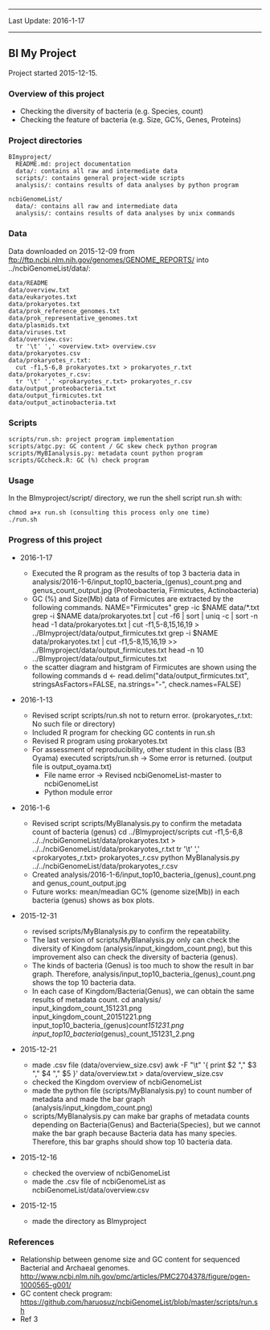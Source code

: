 -----------------------  

Last Update: 2016-1-17

-----------------------

## BI My Project

Project started 2015-12-15.

### Overview of this project

- Checking the diversity of bacteria (e.g. Species, count)
- Checking the feature of bacteria (e.g. Size, GC%, Genes, Proteins)

### Project directories

    BImyproject/
      README.md: project documentation
      data/: contains all raw and intermediate data
      scripts/: contains general project-wide scripts
      analysis/: contains results of data analyses by python program

    ncbiGenomeList/
      data/: contains all raw and intermediate data
      analysis/: contains results of data analyses by unix commands

### Data

Data downloaded on 2015-12-09 from ftp://ftp.ncbi.nlm.nih.gov/genomes/GENOME_REPORTS/ into ../ncbiGenomeList/data/:

    data/README
    data/overview.txt
    data/eukaryotes.txt
    data/prokaryotes.txt
    data/prok_reference_genomes.txt
    data/prok_representative_genomes.txt
    data/plasmids.txt
    data/viruses.txt
    data/overview.csv:
      tr '\t' ',' <overview.txt> overview.csv
    data/prokaryotes.csv
    data/prokaryotes_r.txt:
      cut -f1,5-6,8 prokaryotes.txt > prokaryotes_r.txt
    data/prokaryotes_r.csv:
      tr '\t' ',' <prokaryotes_r.txt> prokaryotes_r.csv
    data/output_proteobacteria.txt
    data/output_firmicutes.txt
    data/output_actinobacteria.txt

### Scripts

    scripts/run.sh: project program implementation
    scripts/atgc.py: GC content / GC skew check python program
    scripts/MyBIanalysis.py: metadata count python program
    scripts/GCcheck.R: GC (%) check program

### Usage

In the BImyproject/script/ directory, we run the shell script run.sh with:  

    chmod a+x run.sh (consulting this process only one time)
    ./run.sh

### Progress of this project
- 2016-1-17
  - Executed the R program as the results of top 3 bacteria data in analysis/2016-1-6/input_top10_bacteria_(genus)_count.png and genus_count_output.jpg (Proteobacteria, Firmicutes, Actinobacteria)
  - GC (%) and Size(Mb) data of Firmicutes are extracted by the following commands.
        NAME="Firmicutes"
        grep -ic $NAME data/*.txt
        grep -i $NAME data/prokaryotes.txt | cut -f6 | sort | uniq -c | sort -n
        head -1 data/prokaryotes.txt | cut -f1,5-8,15,16,19 > ../BImyproject/data/output_firmicutes.txt
        grep -i $NAME data/prokaryotes.txt | cut -f1,5-8,15,16,19 >> ../BImyproject/data/output_firmicutes.txt
        head -n 10 ../BImyproject/data/output_firmicutes.txt
  - the scatter diagram and histgram of Firmicutes are shown using the following commands
        d <- read.delim("data/output_firmicutes.txt", stringsAsFactors=FALSE, na.strings="-", check.names=FALSE)


- 2016-1-13
  - Revised script scripts/run.sh not to return error. (prokaryotes_r.txt: No such file or directory)
  - Included R program for checking GC contents in run.sh
  - Revised R program using prokaryotes.txt
  - For assessment of reproducibility, other student in this class (B3 Oyama) executed scripts/run.sh -> Some error is returned. (output file is output_oyama.txt)
    - File name error -> Revised ncbiGenomeList-master to ncbiGenomeList
    - Python module error

- 2016-1-6
  - Revised script scripts/MyBIanalysis.py to confirm the metadata count of bacteria (genus)
        cd ../BImyproject/scripts
        cut -f1,5-6,8 ../../ncbiGenomeList/data/prokaryotes.txt > ../../ncbiGenomeList/data/prokaryotes_r.txt
        tr '\t' ',' <prokaryotes_r.txt> prokaryotes_r.csv
        python MyBIanalysis.py ../../ncbiGenomeList/data/prokaryotes_r.csv
  - Created analysis/2016-1-6/input_top10_bacteria_(genus)_count.png and genus_count_output.jpg
  - Future works: mean/meadian GC% (genome size(Mb)) in each bacteria (genus) shows as box plots.


- 2015-12-31
  - revised scripts/MyBIanalysis.py to confirm the repeatability.
  - The last version of scripts/MyBIanalysis.py only can check the diversity of Kingdom (analysis/input_kingdom_count.png), but this improvement also can check the diversity of bacteria (genus).
  - The kinds of bacteria (Genus) is too much to show the result in bar graph. Therefore, analysis/input_top10_bacteria_(genus)_count.png shows the top 10 bacteria data.
  - In each case of Kingdom/Bacteria(Genus), we can obtain the same results of metadata count.
        cd analysis/
         input_kingdom_count_151231.png
         input_kingdom_count_20151221.png
         input_top10_bacteria_(genus)_count151231.png
         input_top10_bacteria_(genus)_count_151231_2.png

- 2015-12-21
  - made .csv file (data/overview_size.csv)
        awk -F "\t" '{ print $2 "," $3 "," $4 "," $5 }' data/overview.txt > data/overview_size.csv
  - checked the Kingdom overview of ncbiGenomeList
  - made the python file (scripts/MyBIanalysis.py) to count number of metadata and made the bar graph (analysis/input_kingdom_count.png)
  - scripts/MyBIanalysis.py can make bar graphs of metadata counts depending on  Bacteria(Genus) and Bacteria(Species), but we cannot make the bar graph because Bacteria data has many species. Therefore, this bar graphs should show top 10 bacteria data.

- 2015-12-16
  - checked the overview of ncbiGenomeList
  - made the .csv file of ncbiGenomeList as ncbiGenomeList/data/overview.csv

- 2015-12-15
  - made the directory as BImyproject

### References

- Relationship between genome size and GC content for sequenced Bacterial and Archaeal genomes. http://www.ncbi.nlm.nih.gov/pmc/articles/PMC2704378/figure/pgen-1000565-g001/
- GC content check program: https://github.com/haruosuz/ncbiGenomeList/blob/master/scripts/run.sh
- Ref 3
